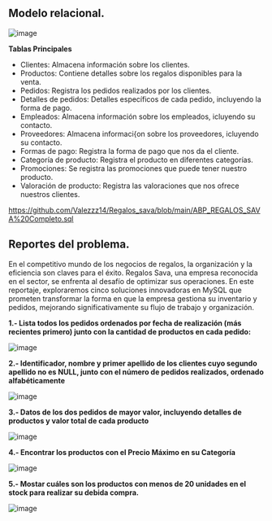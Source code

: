 

## Modelo relacional.
![image](https://github.com/Valezzz14/Regalos_sava/assets/169208862/7921cb82-b4db-452c-bbb9-3978d746bb6a)



**Tablas Principales**
* Clientes: Almacena información sobre los clientes.
* Productos: Contiene detalles sobre los regalos disponibles para la venta.
* Pedidos: Registra los pedidos realizados por los clientes.
* Detalles de pedidos: Detalles específicos de cada pedido, incluyendo la forma de pago.
* Empleados: Almacena información sobre los empleados, icluyendo su contacto.
* Proveedores: Almacena informaci{on sobre los proveedores, icluyendo su contacto.
* Formas de pago: Registra la forma de pago que nos da el cliente.
* Categoría de producto: Registra el producto en diferentes categorías.
* Promociones: Se registra las promociones que puede tener nuestro producto.
* Valoración de producto: Registra las valoraciones que nos ofrece nuestros clientes.

https://github.com/Valezzz14/Regalos_sava/blob/main/ABP_REGALOS_SAVA%20Completo.sql


## Reportes del problema.
En el competitivo mundo de los negocios de regalos, la organización y la eficiencia son claves para el éxito. Regalos Sava, una empresa reconocida en el sector, se enfrenta al desafío de optimizar sus operaciones. En este reportaje, exploraremos cinco soluciones innovadoras en MySQL que prometen transformar la forma en que la empresa gestiona su inventario y pedidos, mejorando significativamente su flujo de trabajo y organización.

**1.- Lista todos los pedidos ordenados por fecha de realización (más recientes primero) junto con la cantidad de productos en cada pedido:**

![image](https://github.com/user-attachments/assets/48d68a8e-28d4-442d-a905-d87ac75d12d3)




**2.- Identificador, nombre y primer apellido de los clientes cuyo segundo apellido no es NULL, junto con el número de pedidos realizados, ordenado alfabéticamente**

![image](https://github.com/user-attachments/assets/377824e3-6410-4926-ab1e-a878e5185284)




**3.- Datos de los dos pedidos de mayor valor, incluyendo detalles de productos y valor total de cada producto**

![image](https://github.com/user-attachments/assets/18f66048-3fae-4fb4-81f4-96669b16b8ab)




**4.- Encontrar los productos con el Precio Máximo en su Categoría**

![image](https://github.com/user-attachments/assets/8dab9a4a-e896-4a1a-a6f4-7b0f4b44db87)




**5.- Mostar cuáles son los productos con menos de 20 unidades en el stock para realizar su debida compra.**

![image](https://github.com/user-attachments/assets/4a7738ca-6cfc-4170-9299-9fae2fc3c657)





